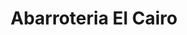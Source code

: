---
title: "Abarroteria El Cairo"
url: /santa-cruz-mulua/abarroteria-el-cairo/
shop: Lebensmittel
---